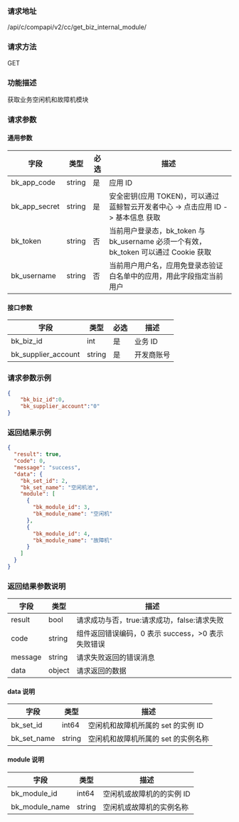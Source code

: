 ### 请求地址

/api/c/compapi/v2/cc/get_biz_internal_module/

### 请求方法

GET

### 功能描述

获取业务空闲机和故障机模块

### 请求参数

#### 通用参数

| 字段 | 类型 | 必选 | 描述 |
|-----------|------------|--------|------------|
| bk_app_code | string | 是 | 应用 ID |
| bk_app_secret| string | 是 | 安全密钥(应用 TOKEN)，可以通过 蓝鲸智云开发者中心 -&gt; 点击应用 ID -&gt; 基本信息 获取 |
| bk_token | string | 否 | 当前用户登录态，bk_token 与 bk_username 必须一个有效，bk_token 可以通过 Cookie 获取 |
| bk_username | string | 否 | 当前用户用户名，应用免登录态验证白名单中的应用，用此字段指定当前用户 |

#### 接口参数

| 字段 | 类型 | 必选 | 描述 |
|-----------|------------|--------|------------|
| bk_biz_id | int | 是 | 业务 ID |
| bk_supplier_account | string | 是 | 开发商账号 |

### 请求参数示例

```json
{
    "bk_biz_id":0,
    "bk_supplier_account":"0"
}
```

### 返回结果示例

```json
{
  "result": true,
  "code": 0,
  "message": "success",
  "data": {
    "bk_set_id": 2,
    "bk_set_name": "空闲机池",
    "module": [
      {
        "bk_module_id": 3,
        "bk_module_name": "空闲机"
      },
      {
        "bk_module_id": 4,
        "bk_module_name": "故障机"
      }
    ]
  }
}
```

### 返回结果参数说明

| 字段 | 类型 | 描述 |
|-----------|-----------|-----------|
| result | bool | 请求成功与否，true:请求成功，false:请求失败 |
| code | string | 组件返回错误编码，0 表示 success，>0 表示失败错误 |
| message | string | 请求失败返回的错误消息 |
| data | object | 请求返回的数据 |

#### data 说明
| 字段 | 类型 | 描述 |
|-----------|------------|------------|
| bk_set_id | int64 | 空闲机和故障机所属的 set 的实例  ID |
| bk_set_name | string |空闲机和故障机所属的 set 的实例名称|

#### module 说明
| 字段 | 类型 | 描述 |
|-----------|------------|------------|
| bk_module_id | int64 | 空闲机或故障机的的实例 ID |
| bk_module_name | string |空闲机或故障机的实例名称|
